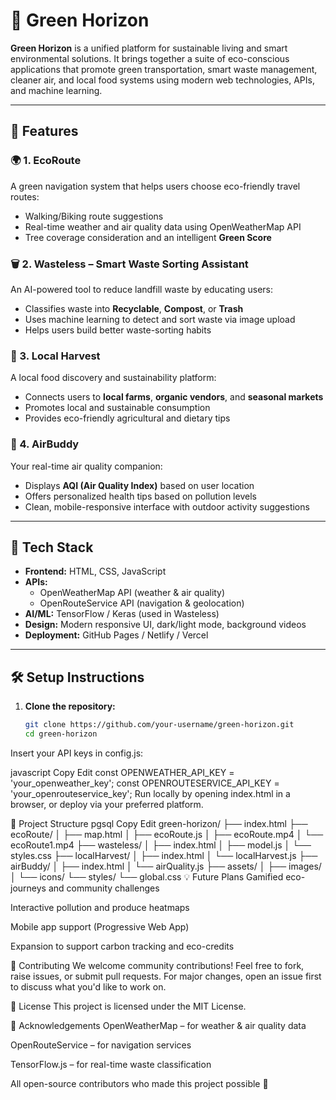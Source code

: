 # 🌿 Green Horizon

**Green Horizon** is a unified platform for sustainable living and smart environmental solutions. It brings together a suite of eco-conscious applications that promote green transportation, smart waste management, cleaner air, and local food systems using modern web technologies, APIs, and machine learning.

---

## 🚀 Features

### 🌍 1. EcoRoute
A green navigation system that helps users choose eco-friendly travel routes:
- Walking/Biking route suggestions
- Real-time weather and air quality data using OpenWeatherMap API
- Tree coverage consideration and an intelligent **Green Score**

### 🗑 2. Wasteless – Smart Waste Sorting Assistant
An AI-powered tool to reduce landfill waste by educating users:
- Classifies waste into **Recyclable**, **Compost**, or **Trash**
- Uses machine learning to detect and sort waste via image upload
- Helps users build better waste-sorting habits

### 🛒 3. Local Harvest
A local food discovery and sustainability platform:
- Connects users to **local farms**, **organic vendors**, and **seasonal markets**
- Promotes local and sustainable consumption
- Provides eco-friendly agricultural and dietary tips

### 🍃 4. AirBuddy
Your real-time air quality companion:
- Displays **AQI (Air Quality Index)** based on user location
- Offers personalized health tips based on pollution levels
- Clean, mobile-responsive interface with outdoor activity suggestions

---

## 🧰 Tech Stack

- **Frontend:** HTML, CSS, JavaScript
- **APIs:** 
  - OpenWeatherMap API (weather & air quality)
  - OpenRouteService API (navigation & geolocation)
- **AI/ML:** TensorFlow / Keras (used in Wasteless)
- **Design:** Modern responsive UI, dark/light mode, background videos
- **Deployment:** GitHub Pages / Netlify / Vercel

---

## 🛠 Setup Instructions

1. **Clone the repository:**
   ```bash
   git clone https://github.com/your-username/green-horizon.git
   cd green-horizon
Insert your API keys in config.js:

javascript
Copy
Edit
const OPENWEATHER_API_KEY = 'your_openweather_key';
const OPENROUTESERVICE_API_KEY = 'your_openrouteservice_key';
Run locally by opening index.html in a browser, or deploy via your preferred platform.

📁 Project Structure
pgsql
Copy
Edit
green-horizon/
├── index.html
├── ecoRoute/
│   ├── map.html
│   ├── ecoRoute.js
│   ├── ecoRoute.mp4
│   └── ecoRoute1.mp4
├── wasteless/
│   ├── index.html
│   ├── model.js
│   └── styles.css
├── localHarvest/
│   ├── index.html
│   └── localHarvest.js
├── airBuddy/
│   ├── index.html
│   └── airQuality.js
├── assets/
│   ├── images/
│   └── icons/
└── styles/
    └── global.css
💡 Future Plans
Gamified eco-journeys and community challenges

Interactive pollution and produce heatmaps

Mobile app support (Progressive Web App)

Expansion to support carbon tracking and eco-credits

🤝 Contributing
We welcome community contributions! Feel free to fork, raise issues, or submit pull requests. For major changes, open an issue first to discuss what you'd like to work on.

📜 License
This project is licensed under the MIT License.

🌟 Acknowledgements
OpenWeatherMap – for weather & air quality data

OpenRouteService – for navigation services

TensorFlow.js – for real-time waste classification

All open-source contributors who made this project possible 💚
